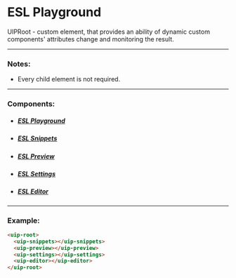 # ESL Playground

UIPRoot - custom element, that provides an ability of dynamic custom components' attributes change and monitoring
the result.

---
### Notes:
- Every child element is not required.

---
### Components:
- ##### [ESL Playground](./core/README.md)
- ##### [ESL Snippets](./snippets/README.md)
- ##### [ESL Preview](./preview/README.md)
- ##### [ESL Settings](./settings/README.md)
- ##### [ESL Editor](./editor/README.md)

---
### Example:
```html
<uip-root>
  <uip-snippets></uip-snippets>
  <uip-preview></uip-preview>
  <uip-settings></uip-settings>
  <uip-editor></uip-editor>
</uip-root>
```
